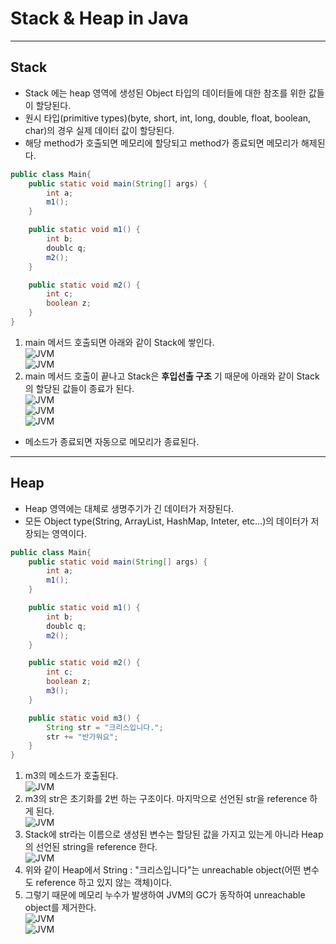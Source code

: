# Stack & Heap in Java

---

## Stack
- Stack 에는 heap 영역에 생성된 Object 타입의 데이터들에 대한 참조를 위한 값들이 할당된다.
- 원시 타입(primitive types)(byte, short, int, long, double, float, boolean, char)의 경우 실제 데이터 값이 할당된다.
- 해당 method가 호출되면 메모리에 할당되고 method가 종료되면 메모리가 해제된다.

```java
public class Main{
    public static void main(String[] args) {
        int a;
        m1();
    }

    public static void m1() {
        int b;
        doublc q;
        m2();
    }

    public static void m2() {
        int c;
        boolean z;
    }
}
```
1. main 메서드 호출되면 아래와 같이 Stack에 쌓인다.
   <br/>![JVM](./images/stack&heap.jpg)
   <br/>![JVM](./images/stack&heap1.jpg) 
2. main 메서드 호출이 끝나고 Stack은 **후입선출 구조** 기 때문에 아래와 같이 Stack의 할당된 값들이 종료가 된다.
   <br/>![JVM](./images/stack&heap2.jpg)
   <br/>![JVM](./images/stack&heap3.jpg)
   <br/>![JVM](./images/stack&heap4.jpg)
- 메소드가 종료되면 자동으로 메모리가 종료된다.
--- 
## Heap
- Heap 영역에는 대체로 생명주기가 긴 데이터가 저장된다.
- 모든 Object type(String, ArrayList, HashMap, Inteter, etc...)의 데이터가 저장되는 영역이다.

```java
public class Main{
    public static void main(String[] args) {
        int a;
        m1();
    }

    public static void m1() {
        int b;
        doublc q;
        m2();
    }

    public static void m2() {
        int c;
        boolean z;
        m3();
    }

    public static void m3() {
        String str = "크리스입니다.";
        str += "반가워요";
    }
}
```
1. m3의 메소드가 호출된다.
   <br/>![JVM](./images/stack&heap5.jpg)
2. m3의 str은 초기화를 2번 하는 구조이다. 마지막으로 선언된 str을 reference 하게 된다.
   <br/>![JVM](./images/stack&heap6.jpg)
3. Stack에 str라는 이름으로 생성된 변수는 할당된 값을 가지고 있는게 아니라 Heap의 선언된 string을 reference 한다.
   <br/>![JVM](./images/stack&heap7.jpg)
4. 위와 같이 Heap에서 String : "크리스입니다"는 unreachable object(어떤 변수도 reference 하고 있지 않는 객체)이다.
5. 그렇기 때문에 메모리 누수가 발생하여 JVM의 GC가 동작하여 unreachable object를 제거한다.
  <br/>![JVM](./images/stack&heap8.png)
  <br/>![JVM](./images/stack&heap9.jpg)
